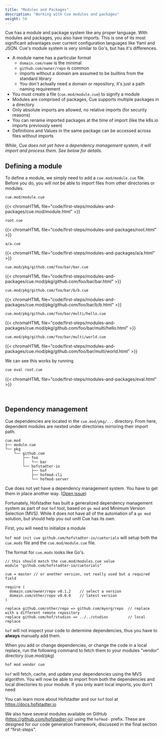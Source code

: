 ```yaml
---
title: "Modules and Packages"
description: "Working with Cue modules and packages"
weight: 50
---
```


Cue has a module and package system like any proper language.
With modules and packages, you also have imports.
This is one of its most significant advantages over current configuration
languages like Yaml and JSON.
Cue's module system is very similar to Go's, but has it's differences.

- A module name has a particular format
    - `domain.com/name` is the minimal
    - `github.com/owner/repo` is common
    - imports without a domain are assumed to be builtins from the standard library
    - You don't actually need a domain or repository, it's just a path naming requirement
- You must create a file (`cue.mod/module.cue`) to signify a module
- Modules are comprised of packages, Cue supports multiple packages in a directory
- Only absolute imports are allowed, no relative imports (for security reasons)
- You can rename imported packages at the time of import (like the k8s.io imports previously seen)
- Definitions and Values in the same package can be accessed across files without imports

_While, Cue does not yet have a dependency management system, it will import and process them. See below for details._

## Defining a module

To define a module, we simply need to add a `cue.mod/module.cue` file.
Before you do, you will _not_ be able to import files from other directories or modules.

`cue.mod/module.cue`

{{< chromaHTML file="code/first-steps/modules-and-packages/cue.mod/module.html" >}}

`root.cue`

{{< chromaHTML file="code/first-steps/modules-and-packages/root.html" >}}

`a/a.cue`

{{< chromaHTML file="code/first-steps/modules-and-packages/a/a.html" >}}

`cue.mod/pkg/github.com/foo/bar/bar.cue`

{{< chromaHTML file="code/first-steps/modules-and-packages/cue.mod/pkg/github.com/foo/bar/bar.html" >}}

`cue.mod/pkg/github.com/foo/bar/b/b.cue`

{{< chromaHTML file="code/first-steps/modules-and-packages/cue.mod/pkg/github.com/foo/bar/b/b.html" >}}

`cue.mod/pkg/github.com/foo/bar/multi/hello.cue`

{{< chromaHTML file="code/first-steps/modules-and-packages/cue.mod/pkg/github.com/foo/bar/multi/hello.html" >}}

`cue.mod/pkg/github.com/foo/bar/multi/world.cue`

{{< chromaHTML file="code/first-steps/modules-and-packages/cue.mod/pkg/github.com/foo/bar/multi/world.html" >}}

We can see this works by running

```sh
cue eval root.cue
```

{{< chromaHTML file="code/first-steps/modules-and-packages/eval.html" >}}


<br>

## Dependency management

Cue dependencies are located in the `cue.mod/pkg/...` directory.
From here, dependent modules are nested under directories mirroring their import path.

```text
cue.mod
├── module.cue
└── pkg
    └── github.com
        ├── foo
        │   └── bar
        └── hofstadter-io
            ├── hof
            ├── hofmod-cli
            └── hofmod-server
```

Cue does not yet have a dependency management system. You have to get them in place another way.
([Open issue](https://github.com/cuelang/cue/issues/409))

Fortunately, Hofstadter has built a generalized dependency management system as part of our `hof` tool,
based on `go mod` and Minimum Version Selection (MVS).
While it does not have all of the automation of a `go mod` solution, but should help you out unitl Cue has its own.

First, you will need to initialize a module

`hof mod init cue github.com/hofstadter-io/cuetorials` will setup both the `cue.mods` file and the `cue.mod/module.cue` file.

The format for `cue.mods` looks like Go's.

```text
// this should match the cue.mod/modules.cue value
module "github.com/hofstadter-io/cuetorials"

cue = master // or another version, not really used but a required field

require (
  domain.com/owner/repo v0.1.2    // select a version
  domain.com/other/repo v0.0.0    // latest version
)

replace github.com/other/repo => github.com/myorg/repo  // replace with a different remote repository
replace github.com/hof/studios => ../../studios         // local replace
```

`hof` will not inspect your code to determine dependencies, thus you have to __always__ manually add them.

When you add or change dependencies, or change the code in a local replace, run the following command
to fetch them to your modules "vendor" directory (cue.mod/pkg)

```sh
hof mod vendor cue
```

`hof` will fetch, cache, and update your dependencies using the MVS algorithm.
You will now be able to import from both the dependencies and local directories to your module.
If you only want local imports, you don't need

You can learn more about Hofstadter and our `hof` tool at https://docs.hofstadter.io

We also have several modules available on GitHub (https://github.com/hofstadter-io)
using the `hofmod-` prefix. These are designed for our code generation framework,
discussed in the final section of "first-steps".

